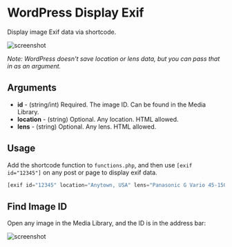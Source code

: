# WordPress Display Exif

Display image Exif data via shortcode.

![screenshot](https://dl.dropbox.com/s/rxc2lzpcqwkyiqh/Screenshot%202020-06-23%2020.41.48.png?dl=0)

*Note: WordPress doesn't save location or lens data, but you can pass that in as an argument.*

## Arguments

- **id** - (string/int) Required. The image ID. Can be found in the Media Library.
- **location** - (string) Optional. Any location. HTML allowed.
- **lens** - (string) Optional. Any lens. HTML allowed.

## Usage

Add the shortcode function to `functions.php`, and then use `[exif id="12345"]` on any post or page to display exif data.

```php
[exif id="12345" location="Anytown, USA" lens="Panasonic G Vario 45-150mm"]
```

## Find Image ID

Open any image in the Media Library, and the ID is in the address bar: 

![screenshot](https://dl.dropbox.com/s/mlr21rhs7pu1l0e/Screenshot%202020-06-23%2020.44.22.png?dl=0)
